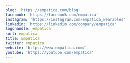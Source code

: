 ```yaml
---
blog: 'https://empatica.com/blog'
facebook: 'https://facebook.com/empatica'
instagram: 'https://instagram.com/empatica_wearables'
linkedin: 'https://linkedin.com/company/empatica'
logohandle: empatica
sort: empatica
title: Empatica
twitter: empatica
website: 'https://www.empatica.com/'
youtube: 'https://youtube.com/empatica'
---
```

